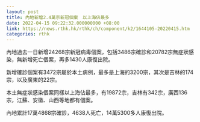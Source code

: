 ```yaml
---
layout: post
title: 內地新增2.4萬宗新冠個案　以上海佔最多
date: 2022-04-15 09:22:32.000000000 +08:00
link: https://news.rthk.hk/rthk/ch/component/k2/1644105-20220415.htm
categories: rthk
---
```


內地過去一日新增24268宗新冠病毒個案，包括3486宗確診和20782宗無症狀感染，無新增死亡個案，再多1430人康復出院。

新增確診個案有3472宗屬於本土病例，最多是上海的3200宗，其次是吉林的174宗，以及廣東的22宗。

本土無症狀感染個案同樣以上海佔最多，有19872宗，吉林有342宗，廣西136宗，江蘇、安徽、山西等地都有個案。

內地累計17萬4868宗確診，4638人死亡，14萬5300多人康復出院。
